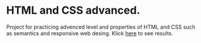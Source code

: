 # HTML and CSS advanced.

Project for practicing advenced level and properties of HTML and CSS such as semantics and responsive web desing.
Klick [here](https://nazar-pichak.github.io/ArtistFinder/) to see results.
